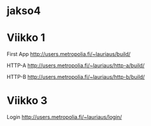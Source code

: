 # jakso4

# Viikko 1
First App
http://users.metropolia.fi/~lauriaus/build/

HTTP-A
http://users.metropolia.fi/~lauriaus/http-a/build/

HTTP-B
http://users.metropolia.fi/~lauriaus/http-b/build/

# Viikko 3
Login
http://users.metropolia.fi/~lauriaus/login/

